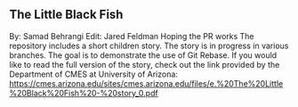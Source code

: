 ## The Little Black Fish
By: Samad Behrangi
Edit: Jared Feldman
Hoping the PR works
The repository includes a short children story. The story is in progress in various branches. The goal is to demonstrate the use of Git Rebase. If you would like to read the full version of the story, check out the link provided by the Department of CMES at University of Arizona: https://cmes.arizona.edu/sites/cmes.arizona.edu/files/e.%20The%20Little%20Black%20Fish%20-%20story_0.pdf
